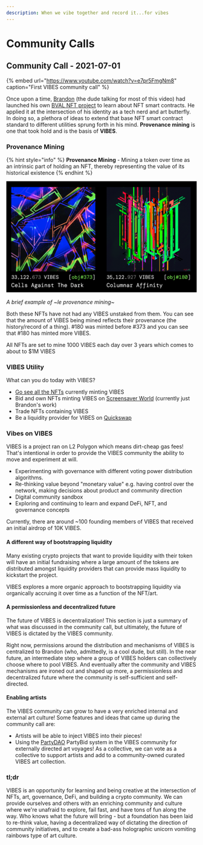 ```yaml
---
description: When we vibe together and record it...for vibes
---
```


# Community Calls

## Community Call - 2021-07-01

{% embed url="https://www.youtube.com/watch?v=e7pr5FmgNm8" caption="First VIBES community call" %}

Once upon a time, [Brandon](https://twitter.com/bvalosek) \(the dude talking for most of this video\) had launched his own [BVAL NFT project](https://tokens.bvalosek.com/) to learn about NFT smart contracts. He applied it at the intersection of his identity as a tech nerd and art butterfly. In doing so, a plethora of ideas to extend that base NFT smart contract standard to different utilities sprung forth in his mind. **Provenance mining** is one that took hold and is the basis of **VIBES**.

### Provenance Mining

{% hint style="info" %}
**Provenance Mining** - Mining a token over time as an intrinsic part of holding an NFT, thereby representing the value of its historical existence
{% endhint %}

![](../.gitbook/assets/screen-shot-2021-07-07-at-10.40.08-pm.png)

_A brief example of ~le provenance mining~_ 

Both these NFTs have not had any VIBES unstaked from them. You can see that the amount of VIBES being mined reflects their provenance \(the history/record of a thing\). \#180 was minted before \#373 and you can see that \#180 has minted more VIBES.

All NFTs are set to mine 1000 VIBES each day over 3 years which comes to about to $1M VIBES

### VIBES Utility

What can you do today with VIBES?

* [Go see all the NFTs](https://www.sickvibes.xyz/tokens) currently minting VIBES
* Bid and own NFTs minting VIBES on [Screensaver World](https://www.screensaver.world/created/0x303EeFeDeE1bA8e5d507a55465d946B2fea18583) \(currently just Brandon's work\)
* Trade NFTs containing VIBES
* Be a liquidity provider for VIBES on [Quickswap](https://quickswap.exchange/#/add/0xd269af9008c674b3814b4830771453d6a30616eb/ETH)

### Vibes on VIBES

VIBES is a project ran on L2 Polygon which means dirt-cheap gas fees! That's intentional in order to provide the VIBES community the ability to move and experiment at will.

* Experimenting with governance with different voting power distribution algorithms.
* Re-thinking value beyond "monetary value" e.g. having control over the network, making decisions about product and community direction
* Digital community sandbox
* Exploring and continuing to learn and expand DeFi, NFT, and governance concepts

Currently, there are around ~100 founding members of VIBES that received an initial airdrop of 10K VIBES.

#### A different way of bootstrapping liquidity

Many existing crypto projects that want to provide liquidity with their token will have an initial fundraising where a large amount of the tokens are distributed amongst liquidity providers that can provide mass liquidity to kickstart the project.

VIBES explores a more organic approach to bootstrapping liquidity via organically accruing it over time as a function of the NFT/art.

#### A permissionless and decentralized future

The future of VIBES is decentralization! This section is just a summary of what was discussed in the community call, but ultimately, the future of VIBES is dictated by the VIBES community.

Right now, permissions around the distribution and mechanisms of VIBES is centralized to Brandon \(who, admittedly, is a cool dude, but still\). In the near future, an intermediate step where a group of VIBES holders can collectively choose where to pool VIBES. And eventually after the community and VIBES mechanisms are ironed out and shaped up more, a permissionless and decentralized future where the community is self-sufficient and self-directed.

#### Enabling artists

The VIBES community can grow to have a very enriched internal and external art culture! Some features and ideas that came up during the community call are:

* Artists will be able to inject VIBES into their pieces!
* Using the [PartyDAO](https://party.mirror.xyz/) PartyBid system in the VIBES community for externally directed art voyages! As a collective, we can vote as a collective to support artists and add to a community-owned curated VIBES art collection.

### tl;dr

VIBES is an opportunity for learning and being creative at the intersection of NFTs, art, governance, DeFi, and building a crypto community. We can provide ourselves and others with an enriching community and culture where we're unafraid to explore, fail fast, and have tons of fun along the way. Who knows what the future will bring - but a foundation has been laid to re-think value, having a decentralized way of dictating the direction of community initiatives, and to create a bad-ass holographic unicorn vomiting rainbows type of art culture.





